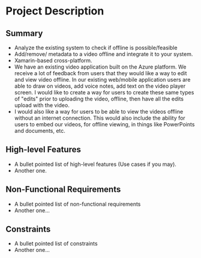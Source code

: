# Project Description

## Summary

- Analyze the existing system to check if offline is possible/feasible
- Add/remove/ metadata to a video offline and integrate it to your system.
- Xamarin-based cross-platform.
- We have an existing video application built on the Azure platform. We receive a lot of feedback from users that they would like a way to edit and view video offline. In our existing web/mobile application users are able to draw on videos, add voice notes, add text on the video player screen. I would like to create a way for users to create these same types of "edits" prior to uploading the video, offline, then have all the edits upload with the video.
- I would also like a way for users to be able to view the videos offline without an internet connection. This would also include the ability for users to embed our videos, for offline viewing, in things like PowerPoints and documents, etc.

## High-level Features

- A bullet pointed list of high-level features (Use cases if you may).
- Another one.

## Non-Functional Requirements

- A bullet pointed list of non-functional requirements
- Another one...

## Constraints

- A bullet pointed list of constraints
- Another one...